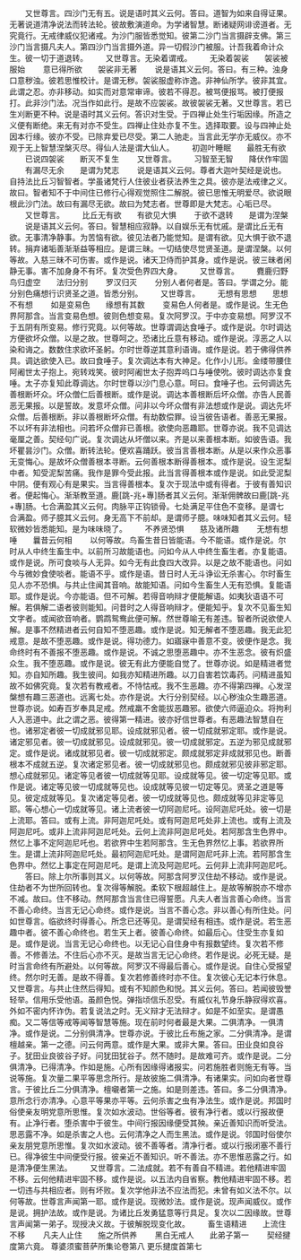 <!-- { "loadSidebar": true } -->
　　又世尊言。四沙门无有五。说是语时其义云何。答曰。道智为如来自得证果。无著说道清净说法而转法轮。彼故敷演道命。为学诸智慧。断诸疑网诽谤道者。无究竟行。无戒律威仪犯诸戒。为沙门服皆悉觉知。彼第二沙门当言摄辟支佛。第三沙门当言摄凡夫人。第四沙门当言摄外道。异一切假沙门被服。计吾我着命计众生。彼一切于道退转。
　　又世尊言。无染着谓戒。
　　无染着袈裟　　袈裟被服始
　　意已得所欲　　袈裟非无著
　　说是语其义云何。答曰。有三种。浊身口意秽浊。彼若思惟校计。是谓无秽。袈裟服虚称诈逸。非神仙所学。彼非其宜。此谓之忍。亦非移动。如实而对意常审谛。彼若不得忍。被骂便报骂。被打便报打。此非沙门法。况当作如此行。是故不应袈裟。故彼袈裟无著。又世尊言。若已生刈断更不种。说是语时其义云何。答识对生受。于四禅止处生行垢因缘。所造之义便有断绝。来无有对亦不受生。四禅止住处亦复不生。选择取要。设与四神止处因本行缘。彼亦不受。已除弃爱已尽受。第二人驰走。当言此无学亦无威仪。亦不观于无上智慧涅槃灭尽。得仙人法是谓大仙人。
　　初迦叶睡眠　　最胜无有欲
　　已说四袈裟　　断灭不复生
　　又世尊言。
　　习智至无智　　降伏作牢固
　　有漏尽无余　　是谓为梵志
　　说是语其义云何。尊者大迦叶契经是说也。自持法比丘习智智者。学虽诸梵行人住彼业者获法养生之具。彼亦是法戒律之义。故曰。智者知不于中间住已修行心得观觉照住二解脱。彼已思惟无明爱尽。欲说眼根此沙门法。故曰有漏尽无欲。故曰为梵志者。世尊即是大梵志。心垢已尽。
　　又世尊言。
　　比丘无有欲　　有欲见大惧
　　于欲不退转　　是谓为涅槃
　　说是语其义云何。答曰。智慧相应寂静。以自娱乐无有忧戚。是谓比丘无有欲。无事清净静事。为苦恼有欲。彼见法者乃能觉知。是谓有欲。见大惧于欲不退转。捐弃诸垢善渐渐益等相应。是谓三昧。一切结使尽觉贤圣道。是谓涅槃。以何等故。入慈三昧不可伤害。或作是说。诸天卫侍而护其身。或作是说。彼三昧者闲静无事。害不加身身不有坏。复次受色界四大身。
　　又世尊言。
　　麑鹿归野　　鸟归虚空　　法归分别
　　罗汉归灭
　　分别人者何者是。答曰。学谓之分。能分别色痛想行识贤圣之道。皆悉分别。
　　又世尊言。
　　无想有思想　　思想不有想
　　如是变易色　　缘想有其数
　　变易色人何者是。或作是说。生无色界阿那含。当言变易色想。彼则色想变易。复次阿罗汉。于中亦变易想。阿罗汉不于五阴有所变易。修行究竟。以何等故。世尊谓调达食唾子。或作是说。尔时调达方便欲坏众僧。以是之故。世尊呵之。恐诸比丘意有移动。或作是说。淳恶之人以染和诲之。数数住求欲坏圣躬。尔时世尊逆其意利语诲。或作是说。若于佛得供养具。调达欲使入已。故曰食唾子。复次调达本有大神足。化作小儿形。金缕带腰住阿阇世太子抱上。宛转戏笑。彼时阿阇世太子抱弄呜口与唾使吮。彼时调达亦复食唾。太子亦复知此尊调达。尔时世尊以沙门息心意。呵曰。食唾子也。云何调达先善根断坏众。坏众僧仁后善根断。或作是说。调达本善根断后坏众僧。亦告人民善恶无果报。以是誓故。发意坏众僧。问非以今坏众僧有非法想或作是说。调达先坏众僧。后善根断。非以善根断坏众僧。有劫数偿罪。设当彼告语者。善恶无果报。不以坏有非法相也。问若坏众僧非已善根。欲使向恶趣耶。世尊亦说。我不见调达毫厘之善。契经句广说。复次调达从坏僧以来。齐是以来善根本断。如彼告语。我坏瞿昙沙门。众僧。断转法轮。便欢喜踊跃。彼当言善根本断。从是以来作众恶事无变悔心。是故坏众僧善根本寻断。云何善根本断得善根本。或作是说。设生泥梨中者。知受泥梨苦痛。我作是罪今受此报。此当言得善根本或作是说。如此受泥梨中阴。便有观心有是果实。当言得善根本。复次于现法中或有得者。于彼有善知识者。便起悔心。渐渐教至道。鹿[跳-兆+專]肠者其义云何。渐渐佣髀故曰鹿[跳-兆+專]肠。七合满盈其义云何。肉脉平正钩锁骨。七处满足平住色不变移。是谓七合满盈。师子臆其义云何。身无高下不前却。是谓师子臆。味味知者其义云何。轻软微妙皆悉能知。是为味味晓了。
　　不养贤恐惧　　慈及诸所趣
　　无想有想唾　　曩昔云何相
　　以何等故。鸟畜生昔日皆能语。今不能语。或作是说。尔时从人中终生畜生中。以前所习故能语也。问如今从人中终生畜生者。亦复能语。或作是说。所可食啖与人无异。如今无有此食四大改异。以是之故不能语也。问如今与微妙食使啖者。能语不乎。或作是语。昔日时人无斗诤讼无杀害心。尔时畜生见人亦不恐惧。与共止住闻其音响。故能知语。问如今生畜生人无有恐惧。复能语耶。或作是说。今亦能语。但不可解。若得音响辩才便能解语。如夷狄语语不可解。若俱解二语者彼则能知。问昔时之人得音响辩才。便能知乎。复次不见畜生知文字者。或闻欲音响者。鹦鹉鸳鸯此便可解。然世尊喻无有差违。智者所说欲使人解。是事不然精进者云何自知不堕恶趣。或作是说。知无解者不堕恶趣。我无此犯戒意。是故不堕恶趣。或作是说。得功德力。如寤寐中善意不变。彼便作是念。我命终时有不善报不堕恶趣。或作是说。不诚之思堕恶趣中。亦不生恶念。彼有炽盛众生。我不堕恶趣。或作是说。彼无有此方便能自觉了。世尊亦说。如是精进者觉知。亦自知所趣。我生彼间。如我亦知精进所趣。以刀自害若饮毒药。问精进虽知故不如佛究竟。复次若有教戒者。不恃怙戒。我不生恶趣。亦不得第四禅。心发涅槃想有趣三恶道也。远离七处。亦作是说。大行分别契经。以心秽浊众生趣恶道。世尊亦说。如寿百岁奉具足戒。然戒羸不舍能拔恶趣邪。欲使六师逼迫众。将拘利人入恶道中。此之谓之恶。彼得第一精进。彼亦好信世尊者。有恶趣法智慧自在也。诸邪定者彼一切成就邪见耶。设成就邪见者。彼一切成就邪定耶。或作是说。诸定邪见者。彼一切成就邪见。设成就邪见。彼一切成就邪定。五逆为邪见成就邪定。或作是说。诸成就邪见者。彼一切成就邪定。颇成就邪定非成就邪见也。断善根本不成就五逆。复次诸定邪见者。彼一切成就邪见也。颇成就邪见彼非邪定耶。想心成就邪见。诸定等见者彼一切成就等见耶。设成就等见。彼一切定等见耶。或作是说。诸定等见彼一切成就等见也。设成就等见彼一切定等见。贤圣之道是等见。彼定成就等见。复次诸定等见者。彼一切成就等见也。颇成就等见非定等见耶。等心想心一切成就等见。诸上流者彼一切阿迦尼吒。设阿迦尼吒处。彼一切是上流耶。答曰。或有上流。非阿迦尼吒处。或有阿迦尼吒处非上流也。或有上流及阿迦尼吒。或非上流非阿迦尼吒处。云何上流非阿迦尼吒处。若阿那含生色界中。然忆上事不定阿迦尼吒也。若欲界中生若阿那含。生无色界然忆上事。若欲界所生。是谓上流非阿迦尼吒处。最初阿迦尼吒处。是谓阿迦尼吒非上流。若阿那含生色界中。然忆上事定在阿迦尼吒。是谓上流及阿迦尼吒。云何非上流非阿迦尼吒。
　　答曰。除上尔所事则其义。以何等故。阿那含阿罗汉住劫不移动。或作是说。住劫者不为世所回转也。复次得等解脱。柔软下根超越住上。是故等解脱亦不增亦不减。故曰。住不移动。然阿那含当言住已得誓愿。凡夫人者当言善心命终。当言不善心命终。当言无记心命终。或作是说。当言不善心念。非以善心有所住处。问如世尊言。临欲终时得善心。所念已还等见。是谓契经有相违。或作是说。若生恶趣中者。彼不善心命终也。若生天上者。彼善心命终。如最后心。住受生亦复如是。或作是说。当言无记心命终也。以无记心自住身中有报数望终。复次若不修善。不修善法。不住后心亦不灭。是故当言无记心命终。若作是说。必死无疑。是时当言命终有所避处。以何等故。阿罗汉不得最后善心。或作是说。自住心受报望终。然尔时无善。是故不得善。复次若修善终时亦不住。复次彼心无记本行休息。又世尊言。与共止住然后得知。或有不知颜色和悦。其义云何。答曰。若闻彼毁誉轻举。信用乐受他语。虽颜色悦。弹指顷信乐忍受。有威仪礼节身乐静寂得欢喜。外如不密内怀诈伪。若复说法之时。无义辩才无法辩才。如是不如至实。是谓愚痴。又二等信等戒等闻等智慧等施。现在前时何者最是大果。二俱清净。一俱清净。或作是说。二分别俱清净。世尊亦说。于彼比丘布施之家。二分俱清净。是谓檀越亲。第一之德。问云何两意。或作是大果。或非大果。答曰。田业良如良谷子。犹田业良彼谷子好。问犹田犹谷子。然不随时。是故难可齐。或作是说。二分俱清净。已得清净。作如是施。心所有因缘得诸报实。问若施胜者则施无有等。当说等施。复次量二果平等思念所行。是故彼施二俱清净。有诸果实。问如向者世尊言。于彼比丘二分俱清净。檀嚫者第一之施。如是则差违。答曰。多二分俱清净。意所念行亦清净。心意平等果亦平等。云何杀害之虫有净法生。或作是说。邦国时俗使亲友明党意所思惟。复次如水波动。世俗等者。彼有净行者。或以行报故便有。止净行者。堕杀害中于彼生。中间行报因缘便受其殃。亲近善知识而听受法。思恶露不净。如是杀害之人也。云何清净之人而生黑法。或作是说。邻国时俗使尔亲友朋党意所思惟。复次如水波动。彼不善等者。清净行者。或以行报闭塞不善行已。得净彼生中间便受行报。彼亲近不善知识。听不善法。亦不思惟恶露之行。如是清净便生黑法。
　　又世尊言。二法成就。若不有善自不精进。若他精进牢固不移。云何他精进牢固不移。或作是说。以五法内自省察。教他精进牢固不移。若一切违与共相应者。则有坏败。复次学他非法不应法而犯。未曾有如义法不尔。以何等故。世尊言声闻第一耶。或作是说。现微妙法。或作是说。现声闻威仪。或作是说。拥护法故。或作是说。为诸比丘发勇猛意等行具足。复次以二因缘故。世尊言声闻第一弟子。现授决义故。于彼解脱现变化故。
　　畜生语精进　　上流住不移
　　凡夫人止住　　施之所供养
　　黑白无戒人　　此弟子第一
　　契经揵度第六竟。
尊婆须蜜菩萨所集论卷第八
更乐揵度首第七
